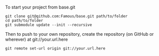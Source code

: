 To start your project from base.git

    git clone git@github.com:Famous/base.git path/to/folder
    cd path/to/folder
    git submodule update --init --recursive

Then to push to your own repository, create the repository (on GitHub or wherever) at git://your.url.here

    git remote set-url origin git://your.url.here
    
